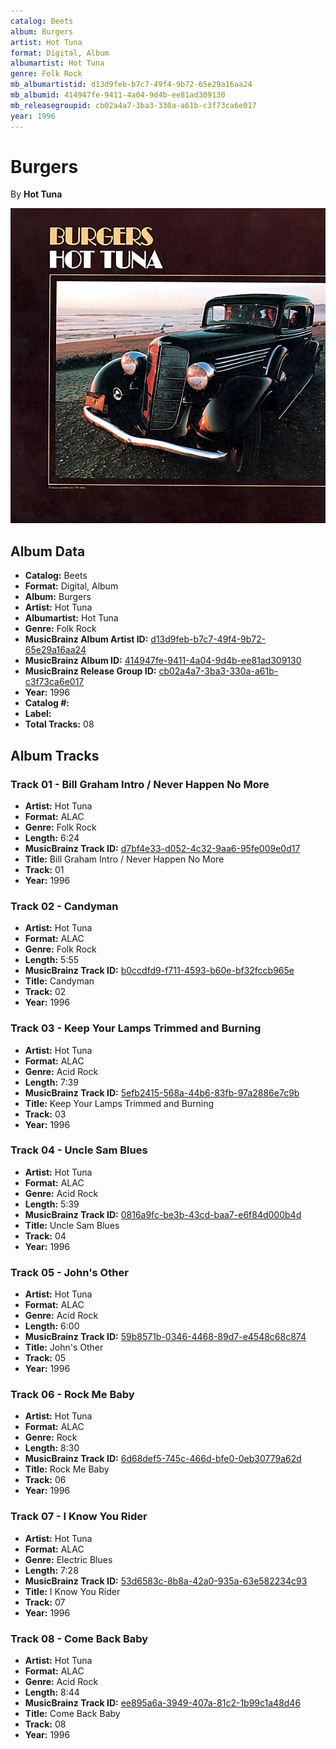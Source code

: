 ```yaml
---
catalog: Beets
album: Burgers
artist: Hot Tuna
format: Digital, Album
albumartist: Hot Tuna
genre: Folk Rock
mb_albumartistid: d13d9feb-b7c7-49f4-9b72-65e29a16aa24
mb_albumid: 414947fe-9411-4a04-9d4b-ee81ad309130
mb_releasegroupid: cb02a4a7-3ba3-330a-a61b-c3f73ca6e017
year: 1996
---
```


# Burgers

By **Hot Tuna**

![](../../assets/beetscovers/Hot_Tuna-Burgers.jpg)

## Album Data

- **Catalog:** Beets
- **Format:** Digital, Album
- **Album:** Burgers
- **Artist:** Hot Tuna
- **Albumartist:** Hot Tuna
- **Genre:** Folk Rock
- **MusicBrainz Album Artist ID:** [d13d9feb-b7c7-49f4-9b72-65e29a16aa24](https://musicbrainz.org/artist/d13d9feb-b7c7-49f4-9b72-65e29a16aa24)
- **MusicBrainz Album ID:** [414947fe-9411-4a04-9d4b-ee81ad309130](https://musicbrainz.org/release/414947fe-9411-4a04-9d4b-ee81ad309130)
- **MusicBrainz Release Group ID:** [cb02a4a7-3ba3-330a-a61b-c3f73ca6e017](https://musicbrainz.org/release-group/cb02a4a7-3ba3-330a-a61b-c3f73ca6e017)
- **Year:** 1996
- **Catalog #:** 
- **Label:** 
- **Total Tracks:** 08

## Album Tracks

### Track 01 - Bill Graham Intro / Never Happen No More

- **Artist:** Hot Tuna
- **Format:** ALAC
- **Genre:** Folk Rock
- **Length:** 6:24
- **MusicBrainz Track ID:** [d7bf4e33-d052-4c32-9aa6-95fe009e0d17](https://musicbrainz.org/recording/d7bf4e33-d052-4c32-9aa6-95fe009e0d17)
- **Title:** Bill Graham Intro / Never Happen No More
- **Track:** 01
- **Year:** 1996

### Track 02 - Candyman

- **Artist:** Hot Tuna
- **Format:** ALAC
- **Genre:** Folk Rock
- **Length:** 5:55
- **MusicBrainz Track ID:** [b0ccdfd9-f711-4593-b60e-bf32fccb965e](https://musicbrainz.org/recording/b0ccdfd9-f711-4593-b60e-bf32fccb965e)
- **Title:** Candyman
- **Track:** 02
- **Year:** 1996

### Track 03 - Keep Your Lamps Trimmed and Burning

- **Artist:** Hot Tuna
- **Format:** ALAC
- **Genre:** Acid Rock
- **Length:** 7:39
- **MusicBrainz Track ID:** [5efb2415-568a-44b6-83fb-97a2886e7c9b](https://musicbrainz.org/recording/5efb2415-568a-44b6-83fb-97a2886e7c9b)
- **Title:** Keep Your Lamps Trimmed and Burning
- **Track:** 03
- **Year:** 1996

### Track 04 - Uncle Sam Blues

- **Artist:** Hot Tuna
- **Format:** ALAC
- **Genre:** Acid Rock
- **Length:** 5:39
- **MusicBrainz Track ID:** [0816a9fc-be3b-43cd-baa7-e6f84d000b4d](https://musicbrainz.org/recording/0816a9fc-be3b-43cd-baa7-e6f84d000b4d)
- **Title:** Uncle Sam Blues
- **Track:** 04
- **Year:** 1996

### Track 05 - John's Other

- **Artist:** Hot Tuna
- **Format:** ALAC
- **Genre:** Acid Rock
- **Length:** 6:00
- **MusicBrainz Track ID:** [59b8571b-0346-4468-89d7-e4548c68c874](https://musicbrainz.org/recording/59b8571b-0346-4468-89d7-e4548c68c874)
- **Title:** John's Other
- **Track:** 05
- **Year:** 1996

### Track 06 - Rock Me Baby

- **Artist:** Hot Tuna
- **Format:** ALAC
- **Genre:** Rock
- **Length:** 8:30
- **MusicBrainz Track ID:** [6d68def5-745c-466d-bfe0-0eb30779a62d](https://musicbrainz.org/recording/6d68def5-745c-466d-bfe0-0eb30779a62d)
- **Title:** Rock Me Baby
- **Track:** 06
- **Year:** 1996

### Track 07 - I Know You Rider

- **Artist:** Hot Tuna
- **Format:** ALAC
- **Genre:** Electric Blues
- **Length:** 7:28
- **MusicBrainz Track ID:** [53d6583c-8b8a-42a0-935a-63e582234c93](https://musicbrainz.org/recording/53d6583c-8b8a-42a0-935a-63e582234c93)
- **Title:** I Know You Rider
- **Track:** 07
- **Year:** 1996

### Track 08 - Come Back Baby

- **Artist:** Hot Tuna
- **Format:** ALAC
- **Genre:** Acid Rock
- **Length:** 8:44
- **MusicBrainz Track ID:** [ee895a6a-3949-407a-81c2-1b99c1a48d46](https://musicbrainz.org/recording/ee895a6a-3949-407a-81c2-1b99c1a48d46)
- **Title:** Come Back Baby
- **Track:** 08
- **Year:** 1996

